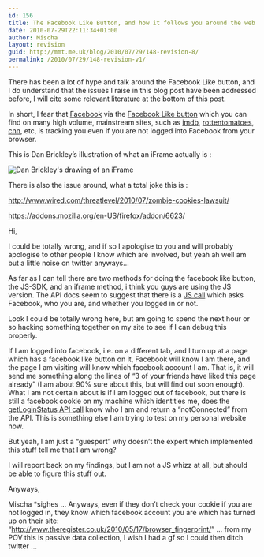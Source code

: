 ```yaml
---
id: 156
title: The Facebook Like Button, and how it follows you around the web
date: 2010-07-29T22:11:34+01:00
author: Mischa
layout: revision
guid: http://mmt.me.uk/blog/2010/07/29/148-revision-8/
permalink: /2010/07/29/148-revision-v1/
---
```

There has been a lot of hype and talk around the Facebook Like button, and I do understand that the issues I raise in this blog post have been addressed before, I will cite some relevant literature at the bottom of this post. 

In short, I fear that [Facebook](http://www.facebook.com/) via the [Facebook Like button](http://developers.facebook.com/docs/reference/plugins/like) which you can find on many high volume, mainstream sites, such as [imdb](http://www.imdb.com/), [rottentomatoes](http://www.rottentomatoes.com/), [cnn](http://www.cnn.com/), etc, is tracking you even if you are not logged into Facebook from your browser.

This is Dan Brickley&#8217;s illustration of what an iFrame actually is : 

![Dan Brickley's drawing of an iFrame](http://farm2.static.flickr.com/1155/4722327870_793fc37846_d.jpg) 

There is also the issue around, what a total joke this is : 

<http://www.wired.com/threatlevel/2010/07/zombie-cookies-lawsuit/>

<https://addons.mozilla.org/en-US/firefox/addon/6623/>

Hi, 

I could be totally wrong, and if so I apologise to you and will probably apologise to other people I know which are involved, but yeah ah well am but a little noise on twitter anyways&#8230; 

As far as I can tell there are two methods for doing the facebook like button, the JS-SDK, and an iframe method, i think you guys are using the JS version. The API docs seem to suggest that there is a [JS call](http://developers.facebook.com/docs/reference/javascript/FB.getLoginStatus) which asks Facebook, who you are, and whether you logged in or not. 

Look I could be totally wrong here, but am going to spend the next hour or so hacking something together on my site to see if I can debug this properly. 

If I am logged into facebook, i.e. on a different tab, and I turn up at a page which has a facebook like button on it, Facebook will know I am there, and the page I am visiting will know which facebook account I am. That is, it will send me something along the lines of &#8220;3 of your friends have liked this page already&#8221; (I am about 90% sure about this, but will find out soon enough). What I am not certain about is if I am logged out of facebook, but there is still a facebook cookie on my machine which identities me, does the [getLoginStatus API call](http://developers.facebook.com/docs/reference/javascript/FB.getLoginStatus) know who I am and return a &#8220;notConnected&#8221; from the API. This is something else I am trying to test on my personal website now. 

But yeah, I am just a &#8220;guespert&#8221; why doesn&#8217;t the expert which implemented this stuff tell me that I am wrong?

I will report back on my findings, but I am not a JS whizz at all, but should be able to figure this stuff out.

Anyways, 

Mischa *sighes &#8230; Anyways, even if they don&#8217;t check your cookie if you are not logged in, they know which facebook account you are which has turned up on their site: &#8220;<http://www.theregister.co.uk/2010/05/17/browser_fingerprint/>&#8221; &#8230; from my POV this is passive data collection, I wish I had a gf so I could then ditch twitter &#8230;